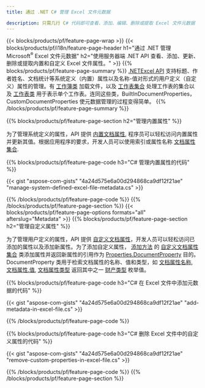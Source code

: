 ```yaml
---
title: 通过 .NET C# 管理 Excel 文件元数据

description: 只需几行 C# 代码即可查看、添加、编辑、删除或提取 Excel 文件元数据
---
```

{{< blocks/products/pf/feature-page-wrap >}}
{{< blocks/products/pf/i18n/feature-page-header h1="通过 .NET 管理 Microsoft<sup>&reg;</sup> Excel 文件元数据" h2="使用服务器端 .NET API 查看、添加、更新、删除或提取内置和自定义 Excel 文件属性。" >}}
{{% blocks/products/pf/feature-page-summary %}}
[.NETExcel API](/cells/net/) 支持标题、作者姓名、文档统计等系统定义（内置）属性以及名称-值对形式的用户定义（自定义）属性的管理。有 [工作簿类](https://reference.aspose.com/cells/net/aspose.cells/workbook) 加载文件，以及 [工作表集合](https://reference.aspose.com/cells/net/aspose.cells/worksheetcollection) 处理工作表的集合以及 [工作表类](https://reference.aspose.com/cells/net/aspose.cells/worksheet) 用于表示单个工作表。连同这些类，BuiltInDocumentProperties，CustomDocumentProperties 使元数据管理的过程变得简单。 
{{% /blocks/products/pf/feature-page-summary %}}

{{% blocks/products/pf/feature-page-section h2="管理内置属性" %}}

为了管理系统定义的属性，API 提供 [内置文档属性](https://reference.aspose.com/cells/net/aspose.cells/workbook/properties/builtindocumentproperties), 程序员可以轻松访问内置属性并更新其值。根据应用程序的要求，开发人员可以使用索引或属性名称 [文档属性集合](https://reference.aspose.com/cells/net/aspose.cells.properties/documentpropertycollection). 

{{% blocks/products/pf/feature-page-code h3="C# 管理内置属性的代码" %}}

{{< gist "aspose-com-gists" "4a24d575e6a00d294868ca9df12f21ae" "manage-system-defined-excel-file-metadata.cs" >}}

{{% /blocks/products/pf/feature-page-code %}}
{{% /blocks/products/pf/feature-page-section %}}
{{< blocks/products/pf/feature-page-options formats="all" afterslug="Metadata" >}}
{{% blocks/products/pf/feature-page-section h2="管理自定义属性" %}}

为了管理用户定义的属性，API 提供 [自定义文档属性](https://reference.aspose.com/cells/net/aspose.cells/workbook/properties/customdocumentproperties)，开发人员可以轻松访问已添加的属性以及添加新属性。为了添加自定义属性， [添加方法](https://reference.aspose.com/cells/net/aspose.cells.properties/customdocumentpropertycollection/methods/add/index) 的 [自定义文档属性集合](https://reference.aspose.com/cells/net/aspose.cells.properties/customdocumentpropertycollection) 类添加属性并返回新属性的引用作为 [Properties.DocumentProperty](https://reference.aspose.com/cells/net/aspose.cells.properties/documentproperty) 目的。 DocumentProperty 类用于检索文档属性的名称、值和类型，如 [文档属性名称](https://reference.aspose.com/cells/net/aspose.cells.properties/documentproperty/properties/name), [文档属性.值](https://reference.aspose.com/cells/net/aspose.cells.properties/documentproperty/properties/value),  [文档属性类型](https://reference.aspose.com/cells/net/aspose.cells.properties/documentproperty/properties/type) 返回其中之一 [财产类型](https://reference.aspose.com/cells/net/aspose.cells.properties/propertytype) 枚举值。 
 
{{% blocks/products/pf/feature-page-code h3="C# 在 Excel 文件中添加元数据的代码" %}}

{{< gist "aspose-com-gists" "4a24d575e6a00d294868ca9df12f21ae" "add-metadata-in-excel-file.cs" >}}

{{% /blocks/products/pf/feature-page-code %}}


{{% blocks/products/pf/feature-page-code h3="C# 删除 Excel 文件中的自定义属性的代码" %}}

{{< gist "aspose-com-gists" "4a24d575e6a00d294868ca9df12f21ae" "remove-custom-properties-in-excel-file.cs" >}}

{{% /blocks/products/pf/feature-page-code %}}
{{% /blocks/products/pf/feature-page-section %}}
